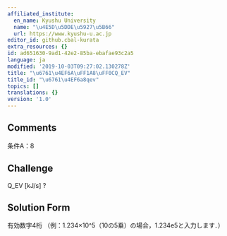 ```yaml
---
affiliated_institute:
  en_name: Kyushu University
  name: "\u4E5D\u5DDE\u5927\u5B66"
  url: https://www.kyushu-u.ac.jp
editor_id: github.cbal-kurata
extra_resources: {}
id: ad651630-9ad1-42e2-85ba-ebafae93c2a5
language: ja
modified: '2019-10-03T09:27:02.130278Z'
title: "\u6761\u4EF6A\uFF1A8\uFF0CQ_EV"
title_id: "\u6761\u4EF6a8qev"
topics: []
translations: {}
version: '1.0'
---
```


## Comments
条件A：8

## Challenge
Q_EV [kJ/s] ?

## Solution Form
有効数字4桁
（例：1.234×10^5（10の5乗）の場合，1.234e5と入力します．）




